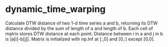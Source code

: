 # dynamic_time_warping
Calculate DTW distance of two 1-d time series a and b, returning its DTW distance divided by the sum of length of a and length of b.
Each cell of matrix stores DTW distance at each point.
Distance between i in a and j in b is |a[i]-b[j]|.
Matrix is initialized with np.Inf at [:,0] and [0,:] except [0,0].
